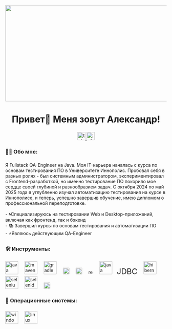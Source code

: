 <br clear="both">

<div align="center">
  <img height="300" width="600" src="https://user-images.githubusercontent.com/74038190/225813708-98b745f2-7d22-48cf-9150-083f1b00d6c9.gif"  />
</div>

###

<h1 align="center">Привет👋 Меня зовут Александр!</h1>

###

###
<div align="center">
  <a href="https://t.me/KRAtos025" target="_blank">
    <img src="https://img.shields.io/static/v1?message=Telegram&logo=telegram&label=&color=2CA5E0&logoColor=white&labelColor=&style=for-the-badge" height="25" alt="telegram logo"/>
  </a>
   <a href="https://vk.com/kratos025" target="_blank">
  <img src="https://img.shields.io/static/v1?message=VK&logo=vk&label=&color=0077FF&logoColor=white&labelColor=&style=for-the-badge" height="25" alt="vk logo"/>
</a>
</div>

###

<h3 align="left">👩‍💻  Обо мне:</h3>

###

<p align="left">Я Fullstack QA-Engineer на Java. Моя IT-карьера началась с курса по основам тестирования ПО в Университете Иннополис. Пробовал себя в разных ролях - был системным администратором, экспериментировал с Frontend-разработкой, но именно тестирование ПО покорило мое сердце своей глубиной и разнообразием задач. С октября 2024 по май 2025 года я углубленно изучал автоматизацию тестирования на курсе в Иннополисе, и теперь, успешно завершив обучение, имею дипломом о профессиональной переподготовке.<br><br>- 🌀Специализируюсь на тестировании Web и Desktop-приложений, включая как фронтенд, так и бэкенд <br>- 📚 Завершил курсы по основам тестирования и автоматизации ПО<br>- ⚡Являюсь действующим QA-Engineer</p>

###

<h3 align="left">🛠 Инструменты:</h3>

###

<div align="left">
<img src="https://cdn.jsdelivr.net/gh/devicons/devicon/icons/java/java-original.svg" height="40" alt="java logo" />
<img width="12" />
<img src="https://cdn.jsdelivr.net/gh/devicons/devicon/icons/maven/maven-original.svg" height="40" alt="maven logo" />
<img width="12" />
<img src="https://cdn.jsdelivr.net/gh/devicons/devicon/icons/gradle/gradle-original-wordmark.svg" height="40" alt="gradle logo" />
<img width="12" />
<img src="https://img.shields.io/badge/JUnit-25A162?style=for-the-badge&logo=junit5&logoColor=white" height="20" alt="junit logo" />
<img width="12" />
<img src="https://img.shields.io/badge/TestNG-DD0031?style=for-the-badge&logo=testng&logoColor=white" height="20" alt="testng logo" />
<img width="12" />
<img src="https://raw.githubusercontent.com/rest-assured/rest-assured/master/rest-assured-logo-green.png" height=15" alt="rest assured logo" />
<img width="12" />
<img src="https://cdn.jsdelivr.net/gh/devicons/devicon/icons/java/java-original-wordmark.svg" height="40" alt="java logo" />
<span style="font-size: 24px; margin-left: 10px;">JDBC</span>
<img width="12" />
<img src="https://cdn.jsdelivr.net/gh/devicons/devicon/icons/hibernate/hibernate-original-wordmark.svg" height="40" alt="hibernate logo" />
<img width="12" />
<img src="https://cdn.jsdelivr.net/gh/devicons/devicon/icons/selenium/selenium-original.svg" height="40" alt="selenium logo" />
<img width="12" />
<img src="https://selenide.org/images/selenide-logo-big.png" height="40" alt="selenide logo" />
<img width="12" />
<img src="https://img.shields.io/badge/Allure_Report-FF4A4A?style=for-the-badge&logo=allure&logoColor=white" height="20" alt="allure logo" />
<img width="12" />

###

<h3 align="left">🔭 Операционные системы:</h3>

###

<div align="left">
<img src="https://cdn.jsdelivr.net/gh/devicons/devicon/icons/windows8/windows8-original.svg" height="40" alt="windows logo" />
<img width="12" />
<img src="https://cdn.jsdelivr.net/gh/devicons/devicon/icons/linux/linux-original.svg" height="40" alt="linux logo" />
<img width="12" />
